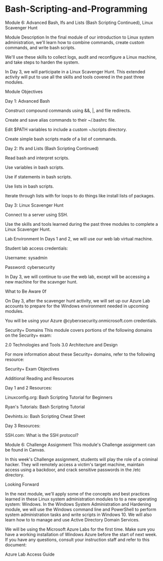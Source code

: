 # Bash-Scripting-and-Programming
Module 6: Advanced Bash, Ifs and Lists (Bash Scripting Continued), Linux Scavenger Hunt

Module Description
In the final module of our introduction to Linux system administration, we'll learn how to combine commands, create custom commands, and write bash scripts.

We'll use these skills to collect logs, audit and reconfigure a Linux machine, and take steps to harden the system.

In Day 3, we will participate in a Linux Scavenger Hunt. This extended activity will put to use all the skills and tools covered in the past three modules.

Module Objectives

Day 1: Advanced Bash

Construct compound commands using &&, |, and file redirects.

Create and save alias commands to their ~/.bashrc file.

Edit $PATH variables to include a custom ~/scripts directory.

Create simple bash scripts made of a list of commands.

Day 2: Ifs and Lists (Bash Scripting Continued)

Read bash and interpret scripts.

Use variables in bash scripts.

Use if statements in bash scripts.

Use lists in bash scripts.

Iterate through lists with for loops to do things like install lists of packages.

Day 3: Linux Scavenger Hunt

Connect to a server using SSH.

Use the skills and tools learned during the past three modules to complete a Linux Scavenger Hunt.

Lab Environment
In Days 1 and 2, we will use our web lab virtual machine.

Student lab access credentials:

Username: sysadmin

Password: cybersecurity

In Day 3, we will continue to use the web lab, except will be accessing a new machine for the scavnger hunt.

What to Be Aware 0f

On Day 3, after the scavenger hunt activity, we will set up our Azure Lab accounts to prepare for the Windows environment needed in upcoming modules.

You will be using your Azure @cyberxsecurity.onmicrosoft.com credentials.

Security+ Domains
This module covers portions of the following domains on the Security+ exam:

2.0 Technologies and Tools
3.0 Architecture and Design

For more information about these Security+ domains, refer to the following resource:

Security+ Exam Objectives

Additional Reading and Resources
 
Day 1 and 2 Resources:

Linuxconfig.org: Bash Scripting Tutorial for Beginners

Ryan's Tutorials: Bash Scripting Tutorial

Devhints.io: Bash Scripting Cheat Sheet

Day 3 Resources:

SSH.com: What is the SSH protocol?

Module 6: Challenge Assignment
This module's Challenge assignment can be found in Canvas.

In this week's Challenge assignment, students will play the role of a criminal hacker. They will remotely access a victim's target machine, maintain access using a backdoor, and crack sensitive passwords in the /etc directory.

Looking Forward

In the next module, we'll apply some of the concepts and best practices learned in these Linux system administration modules to to a new operating system: Windows. In the Windows System Administration and Hardening module, we will use the Windows command line and PowerShell to perform system administration tasks and write scripts in Windows 10. We will also learn how to to manage and use Active Directory Domain Services.

We will be using the Microsoft Azure Labs for the first time. Make sure you have a working installation of Windows Azure before the start of next week. If you have any questions, consult your instruction staff and refer to this document:

Azure Lab Access Guide
